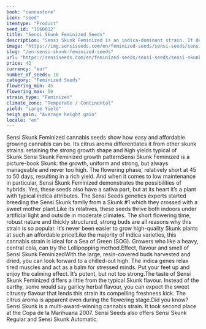 ```yaml
---
book: "cannastore"
icon: "seed"
itemtype: "Product"
seed_id: "1560012"
title: "Sensi Skunk Feminized Seeds"
description: "Sensi Skunk Feminized is an indica-dominant strain. It delivers considerable yields for minimal effort, and a fine flavour!"
image: "https://img.sensiseeds.com/en/feminized-seeds/sensi-seeds/sensi-skunk-image.png"
slug: "/en-sensi-skunk-feminized-seeds"
url: "https://sensiseeds.com/en/feminized-seeds/sensi-seeds/sensi-skunk?a_aid=cannastore"
price: 43
currency: "eur"
number_of_seeds: 10
category: "Feminized Seeds"
flowering_min: 45
flowering_max: 50
strain_type: "Feminized"
climate_zone: "Temperate / Continental"
yield: "Large Yield"
heigh_gain: "Average height gain"
locale: "en"
---
```

Sensi Skunk Feminized cannabis seeds show how easy and affordable growing cannabis can be. Its citrus aroma differentiates it from other skunk strains. retaining the strong growth shape and high yields typical of Skunk.Sensi Skunk Feminized growth patternSensi Skunk Feminized is a picture-book Skunk: the growth, uniform and strong, but always manageable and never too high. The flowering phase, relatively short at 45 to 50 days, resulting in a rich yield. And when it comes to low maintenance in particular, Sensi Skunk Feminized demonstrates the possibilities of hybrids. Yes, these seeds also have a sativa part, but at its heart it’s a plant with typical indica attributes. The Sensi Seeds genetics experts started breeding the Sensi Skunk family from a Skunk #1 which they crossed with a sweet mother plant.Like its relatives, these seeds thrive both indoors under artificial light and outside in moderate climates. The short flowering time, robust nature and thickly structured, strong buds are all reasons why this strain is so popular. It’s never been easier to grow high-quality Skunk plants at such an affordable price!Like the majority of indica varieties, this cannabis strain is ideal for a Sea of Green (SOG). Growers who like a heavy, central cola, can try the Lollipopping method.Effect, flavour and smell of Sensi Skunk FeminizedWith the large, resin-covered buds harvested and dried, you can look forward to a chilled-out high. The indica genes relax tired muscles and act as a balm for stressed minds. Put your feet up and enjoy the calming effect. It’s potent, but not too strong.The taste of Sensi Skunk Feminized differs a little from the typical Skunk flavour. Instead of the earthy, some would say garlicy herbal flavour, you can expect the sweet citrussy flavour that lends this strain its compelling freshness kick. The citrus aroma is apparent even during the flowering stage.Did you know?Sensi Skunk is a multi-award-winning cannabis strain. It took second place at the Copa de la Marihuana 2007. Sensi Seeds also offers Sensi Skunk Regular and Sensi Skunk Automatic.
